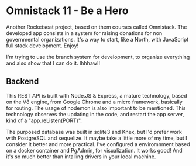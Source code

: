 # Omnistack 11 - Be a Hero

Another Rocketseat project, based on them courses called Omnistack. The developed app consists in a system for raising donations for non governmental organizations. It's a way to start, like a North, with JavaScript full stack development. Enjoy!

I'm trying to use the branch system for development, to organize everything and also show that I can do it. Ihhhaw!!

## Backend
This REST API is built with Node.JS & Express, a mature technology, based on the V8 engine, from Google Chrome and a micro framework, basically for routing. The usage of nodemon is also important to be mentioned. This technology observes the updating in the code, and restart the app server, kind of a "app.reListen(PORT)".

The purposed database was built in sqlite3 and Knex, but I'd prefer work with PostgreSQL and sequelize. It maybe take a little more of my time, but I consider it better and more practical. I've configured a enviromnment based on a docker container and PgAdmin, for visualization. It works good! And it's so much better than intalling drivers in your local machine.